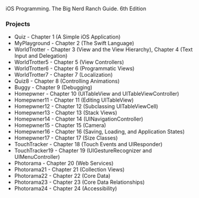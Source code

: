 iOS Programming. The Big Nerd Ranch Guide. 6th Edition

### Projects
* Quiz - Chapter 1 (A Simple iOS Application)
* MyPlayground - Chapter 2 (The Swift Language)
* WorldTrotter - Chapter 3 (View and the View Hierarchy), Chapter 4 (Text Input and Delegation)
* WorldTrotter5 - Chapter 5 (View Controllers)
* WorldTrotter6 - Chapter 6 (Programmatic Views)
* WorldTrotter7 - Chapter 7 (Localization)
* Quiz8 - Chapter 8 (Controlling Animations)
* Buggy - Chapter 9 (Debugging)
* Homepwner - Chapter 10 (UITableView and UITableViewController)
* Homepwner11 - Chapter 11 (Editing UITableView)
* Homepwner12 - Chapter 12 (Subclassing UITableViewCell)
* Homepwner13 - Chapter 13 (Stack Views)
* Homepwner14 - Chapter 14 (UINavigationController)
* Homepwner15 - Chapter 15 (Camera)
* Homepwner16 - Chapter 16 (Saving, Loading, and Application States)
* Homepwner17 - Chapter 17 (Size Classes)
* TouchTracker - Chapter 18 (Touch Events and UIResponder)
* TouchTracker19 - Chapter 19 (UIGestureRecognizer and UIMenuController)
* Photorama - Chapter 20 (Web Services)
* Photorama21 - Chapter 21 (Collection Views)
* Photorama22 - Chapter 22 (Core Data)
* Photorama23 - Chapter 23 (Core Data Relationships)
* Photorama24 - Chapter 24 (Accessibility)
